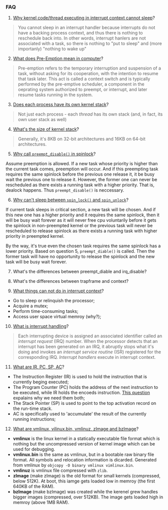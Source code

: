 ### FAQ

1. [Why kernel code/thread executing in interrupt context cannot sleep](https://stackoverflow.com/questions/1053572/why-kernel-code-thread-executing-in-interrupt-context-cannot-sleep)?

> You cannot sleep in an interrupt handler because interrupts do not have a backing process context, and thus there is nothing to reschedule back into. In other words, interrupt hanlers are not associated with a task, so there is nothing to "put to sleep" and (more importanly) "nothing to wake up"

2. [What does Pre-Emption mean in computer](https://www.techopedia.com/definition/27086/pre-emption)?

> Pre-emption refers to the temporary interruption and suspension of a task, without asking for its cooperation, with the intention to resume that task later. This act is called a context switch and is typically performed by the pre-emptive scheduler, a component in the oeprating system authorized to preempt, or interrupt, and later resume tasks running in the system.

3. [Does each process have its own kernel stack](https://stackoverflow.com/questions/12911841/kernel-stack-and-user-space-stack)?

> Not just each process - each _thread_ has its own stack (and, in fact, its own user stack as well)

4. [What's the size of kernel stack](https://stackoverflow.com/questions/12911841/kernel-stack-and-user-space-stack)?

> Generally, it's 8KB on 32-bit architectures and 16KB on 64-bit architectures.

5. [Why call `preempt_disable()` in spinlock](https://blog.csdn.net/kasalyn/article/details/11473885)?

Assume preemption is allowed. If a new task whose priority is higher than the current task comes, preemption will occur. And if this preempting task requires the same spinlock before the previous one release it, it be busy wait the previous one to release it. However, the former one can never be rescheduled as there exists a running task with a higher priority. That is, dealock happens. Thus `preempt_disable()` is neccessary.

6. [Why can't sleep between `spin_lock()` and `spin_unlock`](https://nanxiao.me/linux-kernel-note-52-use-spinlock-process-cant-be-preempted/)?

If current task sleeps in critical section, a new task will be chosen. And if this new one has a higher priority and it requires the same spinlock, then it will be busy wait forever as it will never free cpu voluntarily before it gets the spinlock in non-preempted kernel or the previous task will never be rescheduled to release spinlock as there exists a running task with higher priority in preempted kernel.

By the way, it's true even the chosen task requires the same spinlock has a lower priority. Based on question 5, `preempt_diable()` is called. Then the former task will have no opportunity to release the spinlock and the new task will be busy wait forever.

7. What's the differences between preempt_diable and irq_disable?

8. What's the differences between trapframe and context?

9. [What things can not do in interrupt context](http://www.embeddedlinux.org.cn/essentiallinuxdevicedrivers/final/ch02lev1sec3.html)?

* Go to sleep or relinquish the processor;
* Acquire a mutex;
* Perform time-consuming tasks;
* Access user space virtual memroy (why?);

10. [What is interrupt handling](http://www.embeddedlinux.org.cn/essentiallinuxdevicedrivers/final/ch04lev1sec2.html#ch04lev1sec2)?

> Each interrupting device is assigned an associated identifier called an _interrupt request_ (IRQ) number.
> When the processor detects that an interrupt has been generated on an IRQ, it abruptly stops what it's doing and invokes an _interrupt service routine_ (ISR) registered for the corresponding IRQ.
> _Interrupt handlers_ execute in interrupt context.

11. [What are IR, PC, SP, AC](https://www.ques10.com/p/8532/explain-role-of-different-registers-like-ir-pc-sp-/)?

* The Instruction Register (IR) is used to hold the instruction that is currently beging executed;
* The Program Counter (PC) holds the address of the next instruction to be executed, while IR holds the encoeds instruction. [This question](https://stackoverflow.com/questions/15739489/program-counter-and-instruction-register) expalains why we need them both;
* The Stack Pointer (SP) is used to point to the top activation record on the run-time stack.
* AC is specifically used to 'accumulate' the result of the currently running instructions;

12. [What are vmlinux, vilinux.bin, vmlinuz, zImage and bzImage](https://unix.stackexchange.com/questions/5518/what-is-the-difference-between-the-following-kernel-makefile-terms-vmlinux-vml)?

* __vmlinux__ is the linux kernel in a statically executable file format which is nothing but the uncompressed version of kernel image which can be used for debugging.
* __vmlinux.bin__ is the same as vmlinux, but in a bootable raw binary file format. All symbols and relocation information is dicarded. Generated from vmlinux by `objcopy -O binary vmlinux vimlinux.bin`.
* __vmlinuz__ is vmlinux file compressed with `zlib`.
* __zImage__ (make zImage) is the old format for small kernels (compressed, below 512K). At boot, this iamge gets loaded low in memroy (the first 640KB of the RAM).
* __bzImage__ (make bzImage) was created while the kerenel grew handles bigger images (compressed, over 512KB). The image gets loaded high in memroy (above 1MB RAM).
